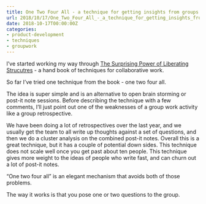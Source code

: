 ```yaml
---
title: One Two Four All - a technique for getting insights from groups. 
url: 2018/10/17/One_Two_Four_All_-_a_technique_for_getting_insights_from_groups._/
date: 2018-10-17T00:00:00Z
categories:
- product-development
- techniques
- groupwork
---
```


I’ve started working my way through [The Surprising Power of Liberating Strucutres](https://www.amazon.co.uk/Surprising-Power-Liberating-Structures-Innovation-ebook/dp/B00JET2S76/ref=sr_1_1?ie=UTF8&qid=1539642357&sr=8-1&keywords=the+surprising+power+of+liberating+structures) - a hand book of techniques for collaborative work. 

So far I’ve tried one technique from the book - one two four all. 

The idea is super simple and is an alternative to open brain storming or post-it note sessions. Before describing the technique with a few comments, I’ll just point out one of the weaknesses of a group work activity like a group retrospective. 

We have been doing a lot of retrospectives over the last year, and we usually get the team to all write up thoughts against a set of questions, and then we do a cluster analysis on the combined post-it notes. Overall this is a great technique, but it has a couple of potential down sides. This technique does not scale well once you get past about ten people. This technique gives more weight to the ideas of people who write fast, and can churn out a lot of post-it notes. 

“One two four all” is an elegant mechanism that avoids both of those problems. 

The way it works is that you pose one or two questions to the group. 